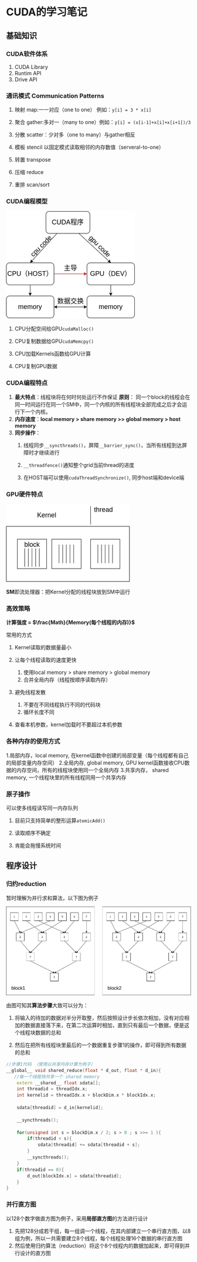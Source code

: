 # CUDA的学习笔记

## 基础知识

### CUDA软件体系

1. CUDA Library
2. Runtim API
3. Drive API

### 通讯模式 Communication Patterns

1. 映射 map:一一对应（one to one） 例如：```y[i] = 3 * x[i]```

2. 聚合 gather:多对一（many to one）例如：```y[i] = (x[i-1]+x[i]+x[i+1])/3```

3. 分散 scatter：少对多（one to many）与gather相反

4. 模板 stencil 以固定模式读取相邻的内存数值（serveral-to-one）

5. 转置 transpose

6. 压缩 reduce

7. 重排 scan/sort

### CUDA编程模型

![cuda编程模型](./imges/cuda编程模型.jpg)

1. CPU分配空间给GPU```cudaMalloc()```

2. CPU复制数据给GPU```cudaMemcpy()```

3. CPU加载Kernels函数给GPU计算
4. CPU复制GPU数据

### CUDA编程特点

1. **最大特点**：线程块将在何时何处运行不作保证
**原则**： 同一个block的线程会在同一时间运行在同一个SM中，同一个内核的所有线程块全部完成之后才会运行下一个内核。
2. **内存速度**：**local memory > share memory >> global memory > host memory**
3. **同步操作**：
   1. 线程同步```__syncthreads()```，屏障```__barrier_sync()```，当所有线程到达屏障时才继续进行

   2. ```__threadfence()```通知整个grid当前thread的进度

   3. 在HOST端可以使用```cudaThreadSynchronize()```, 同步host端和device端

### GPU硬件特点

![GPU硬件特点](./imges/GPU硬件特点.jpg)

**SM**即流处理器：把Kernel分配的线程块放到SM中运行

### 高效策略

**计算强度  =  $\frac{Math}{Memory(每个线程的内存)}$**

常用的方式

1. Kernel读取的数据量最小
2. 让每个线程读取的速度更快
   1. 使用local memory > share memory > global memory
   2. 合并全局内存（线程按顺序读取内存）

3. 避免线程发散
   1. 不要在不同线程执行不同的代码块
   2. 循环长度不同

4. 查看本机参数，kernel加载时不要超过本机参数

### 各种内存的使用方式

1.局部内存，local memory, 在kernel函数中创建的局部变量（每个线程都有自己的局部变量内存空间）
2.全局内存, global memory, GPU kernel函数接收CPU数据的内存空间，所有的线程块使用同一个全局内存
3.共享内存， shared memory, 一个线程块里的所有线程同用一个共享内存

### 原子操作

可以使多线程读写同一内存队列

1. 目前只支持简单的整形运算```atomicAdd()```

2. 读取顺序不确定
3. 肯能会拖慢系统时间

## 程序设计

### 归约reduction

暂时理解为并行求和算法，以下图为例子

![并行加法举例](./imges/并行加法举例.jpg)

由图可知其**算法步骤**大致可以分为：

1. 将输入的待加的数据对半分开取整，然后按照设计步长依次相加，没有对应相加的数据直接落下来，在第二次运算时相加，直到只有最后一个数据，便是这个线程块数据的总和

2. 然后在把所有线程块里最后的一个数据重复步骤1的操作，即可得到所有数据的总和

```c++
//步骤1代码 （使用以共享内存计算为例子）
__global__ void shared_reduce(float * d_out, float * d_in){       
   //每一个线程快共享一个 shared memory
    extern __shared__ float sdata[];
    int threadid = threadIdx.x;
    int kernelid = threadIdx.x + blockDim.x * blockIdx.x;

    sdata[threadid] = d_in[kernelid];

    __syncthreads();

    for(unsigned int s = blockDim.x / 2; s > 0 ; s >>= 1 ){
        if(threadid < s){
            sdata[threadid] += sdata[threadid + s];
        }
        __syncthreads();
    }
    if(threadid == 0){
        d_out[blockIdx.x] = sdata[threadid];
    }
}
```

### 并行直方图

以128个数字做直方图为例子，采用**局部直方图**的方法进行设计

1. 先把128分成若干组，每一组调一个线程，在其内部建立一个串行直方图，以8组为例，所以一共需要建立8个线程，每个线程处理16个数据的串行直方图
2. 然后使用归约算法（reduction）将这个8个线程内的数据加起来，即可得到并行设计的直方图

